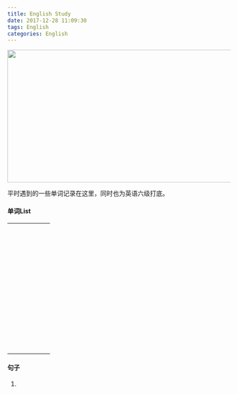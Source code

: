 ```yaml
---
title: English Study
date: 2017-12-28 11:09:30
tags: English
categories: English
---
```


<img src="https://cdn.pixabay.com/photo/2017/10/26/17/51/under-2891888__340.jpg" width="650" height="300" />

平时遇到的一些单词记录在这里，同时也为英语六级打底。

<!--more-->

#### 单词List

|      |      |      |      |      |      |
| :--: | :--: | :--: | :--: | :--: | :--: |
|      |      |      |      |      |      |
|      |      |      |      |      |      |
|      |      |      |      |      |      |
|      |      |      |      |      |      |
|      |      |      |      |      |      |
|      |      |      |      |      |      |
|      |      |      |      |      |      |
|      |      |      |      |      |      |
|      |      |      |      |      |      |
|      |      |      |      |      |      |
|      |      |      |      |      |      |
|      |      |      |      |      |      |
|      |      |      |      |      |      |
|      |      |      |      |      |      |
|      |      |      |      |      |      |
|      |      |      |      |      |      |
|      |      |      |      |      |      |
|      |      |      |      |      |      |
|      |      |      |      |      |      |
|      |      |      |      |      |      |
|      |      |      |      |      |      |
|      |      |      |      |      |      |
|      |      |      |      |      |      |
|      |      |      |      |      |      |
|      |      |      |      |      |      |
|      |      |      |      |      |      |
|      |      |      |      |      |      |
|      |      |      |      |      |      |
|      |      |      |      |      |      |
|      |      |      |      |      |      |
|      |      |      |      |      |      |
|      |      |      |      |      |      |
|      |      |      |      |      |      |
|      |      |      |      |      |      |
|      |      |      |      |      |      |
|      |      |      |      |      |      |
|      |      |      |      |      |      |
|      |      |      |      |      |      |
|      |      |      |      |      |      |
|      |      |      |      |      |      |
|      |      |      |      |      |      |
|      |      |      |      |      |      |
|      |      |      |      |      |      |
|      |      |      |      |      |      |
|      |      |      |      |      |      |
|      |      |      |      |      |      |
|      |      |      |      |      |      |
|      |      |      |      |      |      |
|      |      |      |      |      |      |

#### 句子

1. ​
